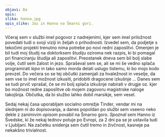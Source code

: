 ```yaml
---
objavi: Da
opis: 
slika: hanna.jpg
opis_slike: Jaz in Hanna na Šmarni gori.
---
```

Včeraj sem v službi imel pogovor z nadrejenimi, kjer sem imel priložnost povedati tudi o svoji viziji in željah o prihodnosti. Izvedel sem, da podjetje s tekočimi projekti trenutno nima potrebe po novi redni zaposlitvi. Omenjen je bil tudi moj študij na doktorksem študiju oziroma nek razpis, ki bi pomagal pri financiranju študija ali zaposlitvi. Preostanek dneva sem bil bolj slabe volje, čutil sem žalost in jezo. Spraševal sem se, ali se mi še vedno splača programirati <i>lepo</i> in tako samo morda delati uslugo tistemu, ki bo mojo kodo prevzel. Do večera so se tej občutki zamenjali za hvaležnost in veselje, da sem vse to imel možnost izkusiti, pridobiti dragocene izkušnje ...
Danes sem se tudi prvič vprašal, če se mi bolj splača izkušnje nabirati v drugje oz. kjer bo možnost redne zaposlitve ob mojem zagovoru magistrske naloge takojšnja. Občutka, da bi službo lahko dobil marsikje, sem vesel.

Sedaj nekaj časa uporabljam socialno omrežje Tinder, vendar mi na slednjem ni do dopisovanja, a danes popoldan po službi sem vseeno neko dekle z zanimivim <i>opisom</i> povabil na Šmarno goro. <i>Spoznal</i> sem Hanno iz Švedske, ki že nekaj tednov potuje po Evropi, za 2 dni pa se je ustavila tudi v Ljubljani. Na začetku snidenja sem čutil tremo in živčnost, kasneje pa nekakšno trivialnost.
